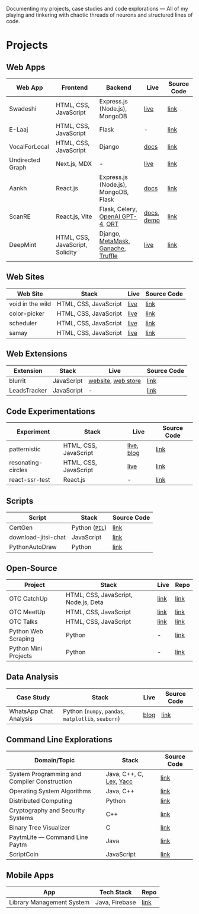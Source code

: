 Documenting my projects, case studies and code explorations — All of my playing and tinkering with chaotic threads of neurons and structured lines of code.

# Projects

## Web Apps

| Web App | Frontend | Backend | Live | Source Code |
| --- | --- | --- | --- | --- |
| Swadeshi | HTML, CSS, JavaScript | Express.js (Node.js), MongoDB | [live](https://github.com/tusharnankani/Swadeshi) | [link](https://github.com/tusharnankani/Swadeshi) |
| E-Laaj | HTML, CSS, JavaScript | Flask | - | [link](https://github.com/tusharnankani/E-Laaj) |
| VocalForLocal | HTML, CSS, JavaScript | Django | [docs](https://tusharnankani.github.io/VocalForLocal) | [link](https://github.com/tusharnankani/VocalForLocal) |
| Undirected Graph | Next.js, MDX | - | [live](https://blog.tusharnankani.com) | [link](https://github.com/tusharnankani/undirected-graph) |
| Aankh | React.js | Express.js (Node.js), MongoDB, Flask | [docs](https://tusharnankani.github.io/Aankh) |  [link](https://github.com/tusharnankani/Aankh) |
| ScanRE | React.js, Vite | Flask, Celery, [OpenAI GPT-4](https://platform.openai.com/docs/models/gpt-4), [ORT](https://oss-review-toolkit.org) | [docs](https://scanre.github.io/ScanRE), [demo](https://youtu.be/C9mS0H-aYro) | [link](https://github.com/ScanRE/ScanRE) |
| DeepMint | HTML, CSS, JavaScript, Solidity | Django, [MetaMask](https://metamask.io), [Ganache](https://trufflesuite.com/docs/ganache), [Truffle](https://trufflesuite.com) | [live](https://deepmint.onrender.com) | [link](https://github.com/shobhitmir/deepmint-hacks) |

## Web Sites

| Web Site | Stack | Live | Source Code |
| --- | --- | --- | --- |
| void in the wild | HTML, CSS, JavaScript | [live](https://tusharnankani.com) | [link](https://github.com/tusharnankani/tusharnankani.com) |
| color-picker | HTML, CSS, JavaScript | [live](https://tusharnankani.github.io/color-picker) | [link](https://github.com/tusharnankani/color-picker) |
| scheduler | HTML, CSS, JavaScript | [live](https://tusharjustdoit.netlify.app) | [link](https://github.com/tusharnankani/ToDoList) |
| samay | HTML, CSS, JavaScript | [live](https://tusharnankani.github.io/AnalogCatalog) | [link](https://github.com/tusharnankani/AnalogClock) |

## Web Extensions

| Extension | Stack | Live | Source Code |
| --- | --- | --- | --- |
| blurrit | JavaScript |[website](https://blurrit.tusharnankani.com), [web store](https://chrome.google.com/webstore/detail/blurrit/idknnkkejgomjlgbdpoblkfhhicekdjl) | [link](https://github.com/tusharnankani/blurrit) |
| LeadsTracker | JavaScript | - | [link](https://github.com/tusharnankani/LeadsTracker) |

## Code Experimentations

| Experiment | Stack | Live | Source Code |
| --- | --- | --- | --- |
| patternistic | HTML, CSS, JavaScript | [live](https://tusharnankani.github.io/patternistic), [blog](https://blog.tusharnankani.com/posts/patternistic) | [link](https://github.com/tusharnankani/patternistic) |
| resonating-circles | HTML, CSS, JavaScript | [live](https://tusharnankani.github.io/resonating-circles) | [link](https://github.com/tusharnankani/resonating-circles) |
| react-ssr-test | React.js | - | [link](https://github.com/tusharnankani/react-ssr-test) |

## Scripts

| Script | Stack | Source Code |
| --- | --- | --- |
| CertGen | Python ([`PIL`](https://pypi.org/project/Pillow)) | [link](https://github.com/tusharnankani/CertificateGenerator) |
| download-jitsi-chat | JavaScript | [link](https://github.com/tusharnankani/download-jitsi-chat) |
| PythonAutoDraw | Python | [link](https://github.com/tusharnankani/PythonAutoDraw) |


## Open-Source

| Project | Stack | Live | Repo |
| --- | --- | --- | --- |
| OTC CatchUp | HTML, CSS, JavaScript, Node.js, Deta | [link](https://catchup.ourtech.community) | [link](https://github.com/OurTechCommunity/catchup) |
| OTC MeetUp | HTML, CSS, JavaScript | [link](https://meetup.ourtech.community) | [link](https://github.com/OurTechCommunity/meetup) |
| OTC Talks | HTML, CSS, JavaScript | [link](https://talks.ourtech.community) | [link](https://github.com/OurTechCommunity/talks) |
| Python Web Scraping | Python | - | [link](https://github.com/Python-World/Python_and_the_Web) | 
| Python Mini Projects | Python | - | [link](https://github.com/Python-World/python-mini-projects) |

## Data Analysis

| Case Study | Stack | Live | Source Code |
| --- | --- | --- | --- |
| WhatsApp Chat Analysis | Python (`numpy`, `pandas`, `matplotlib`, `seaborn`) | [blog](https://medium.com/@tusharnankani/an-exhaustive-whatsapp-chat-data-analysis-f8421a845c30) | [link](https://github.com/tusharnankani/whatsapp-chat-data-analysis) |

## Command Line Explorations

| Domain/Topic | Stack | Source Code |
| --- | --- | --- |
| System Programming and Compiler Construction  | Java, C++, C, [Lex](https://en.wikipedia.org/wiki/Lex_(software)), [Yacc](https://en.wikipedia.org/wiki/Yacc) | [link](https://github.com/tusharnankani/spcc) |
| Operating System Algorithms | Java, C++ | [link](https://github.com/tusharnankani/OperatingSystemAlgorithms) |
| Distributed Computing | Python | [link](https://github.com/tusharnankani/dc) |
| Cryptography and Security Systems | C++ | [link](https://github.com/tusharnankani/css) |
| Binary Tree Visualizer | C | [link](https://github.com/tusharnankani/binary-tree-visualizer) |
| PaytmLite — Command Line Paytm | Java | [link](https://github.com/tusharnankani/CommandLinePaytm) |
| ScriptCoin | JavaScript | [link](https://github.com/tusharnankani/ScriptCoin) |

## Mobile Apps

| App | Tech Stack | Repo |
| --- | --- | --- | 
| Library Management System | Java, Firebase | [link](https://github.com/tusharnankani/library-management-system) |

